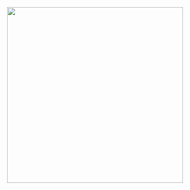 <p align="center">
    <a href="https://github.com/py013"><img align="center" src="https://i.imgur.com/kDlzHaT.png" width="400"></a>

</p>
